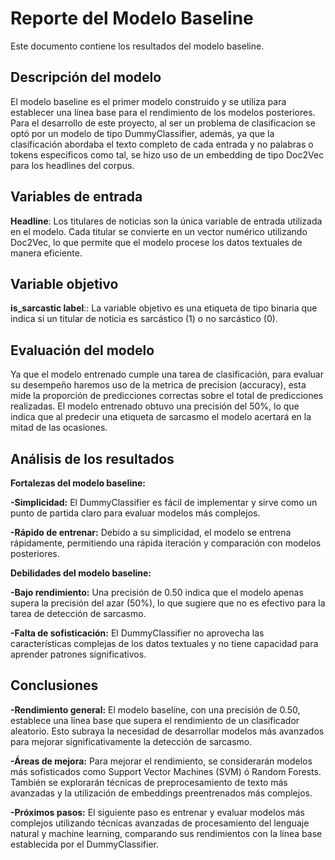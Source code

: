 # Reporte del Modelo Baseline

Este documento contiene los resultados del modelo baseline.

## Descripción del modelo

El modelo baseline es el primer modelo construido y se utiliza para establecer una línea base para el rendimiento de los modelos posteriores. Para el desarrollo de este proyecto, al ser un problema de clasificacion se optó por un modelo de tipo DummyClassifier, además, ya que la clasificación abordaba el texto completo de cada entrada y no palabras o tokens especificos como tal, se hizo uso de un embedding de tipo Doc2Vec para los headlines del corpus.

## Variables de entrada

**Headline**: Los titulares de noticias son la única variable de entrada utilizada en el modelo. Cada titular se convierte en un vector numérico utilizando Doc2Vec, lo que permite que el modelo procese los datos textuales de manera eficiente.

## Variable objetivo

**is_sarcastic label**:: La variable objetivo es una etiqueta de tipo binaria que indica si un titular de noticia es sarcástico (1) o no sarcástico (0).


## Evaluación del modelo

Ya que el modelo entrenado cumple una tarea de clasificación, para evaluar su desempeño haremos uso de la metrica de precision (accuracy), esta mide la proporción de predicciones correctas sobre el total de predicciones realizadas. El modelo entrenado obtuvo una precisión del 50%, lo que indica que al predecir una etiqueta de sarcasmo el modelo acertará en la mitad de las ocasiones.

## Análisis de los resultados

**Fortalezas del modelo baseline:**

**-Simplicidad:** El DummyClassifier es fácil de implementar y sirve como un punto de partida claro para evaluar modelos más complejos.

**-Rápido de entrenar:** Debido a su simplicidad, el modelo se entrena rápidamente, permitiendo una rápida iteración y comparación con modelos posteriores.

**Debilidades del modelo baseline:**

**-Bajo rendimiento:** Una precisión de 0.50 indica que el modelo apenas supera la precisión del azar (50%), lo que sugiere que no es efectivo para la tarea de detección de sarcasmo.

**-Falta de sofisticación:** El DummyClassifier no aprovecha las características complejas de los datos textuales y no tiene capacidad para aprender patrones significativos.

## Conclusiones

**-Rendimiento general:** El modelo baseline, con una precisión de 0.50, establece una línea base que supera el rendimiento de un clasificador aleatorio. Esto subraya la necesidad de desarrollar modelos más avanzados para mejorar significativamente la detección de sarcasmo.

**-Áreas de mejora:** Para mejorar el rendimiento, se considerarán modelos más sofisticados como Support Vector Machines (SVM) ó Random Forests. También se explorarán técnicas de preprocesamiento de texto más avanzadas y la utilización de embeddings preentrenados más complejos.

**-Próximos pasos:** El siguiente paso es entrenar y evaluar modelos más complejos utilizando técnicas avanzadas de procesamiento del lenguaje natural y machine learning, comparando sus rendimientos con la línea base establecida por el DummyClassifier.
